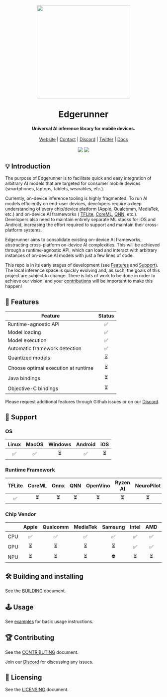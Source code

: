 <h1 align="center">
    <a href="https://runlocal.ai">
        <img src="./images/large-logo.png" width="300">
    </a>
    <br><br>
    Edgerunner
</h1>

<h4 align="center">
    Universal AI inference library for mobile devices.
</h4>

<div align="center">
    <a href="https://runlocal.ai">Website</a> |
    <a href="https://runlocal.ai#contact">Contact</a> |
    <a href="https://discord.gg/y9EzZEkwbR">Discord</a> |
    <a href="https://x.com/Neuralize_AI">Twitter</a> |
    <a href="https://neuralize-ai.github.io/edgerunner">Docs</a>
    <br><br>
    <img src="https://github.com/neuralize-ai/edgerunner/actions/workflows/ci.yml/badge.svg"/>
    <a href="https://codecov.io/gh/neuralize-ai/edgerunner" >
        <img src="https://codecov.io/gh/neuralize-ai/edgerunner/graph/badge.svg?token=W05G243LIK"/>
    </a>
</div>

## 💡 Introduction

The purpose of Edgerunner is to facilitate quick and easy integration of
arbitrary AI models that are targeted for consumer mobile devices
(smartphones, laptops, tablets, wearables, etc.).

Currently, on-device inference tooling is highly fragmented. To run AI models
efficiently on end-user devices, developers require a deep understanding of
every chip/device platform (Apple, Qualcomm, MediaTek, etc.) and on-device AI
frameworks (
[TFLite](https://ai.google.dev/edge/lite),
[CoreML](https://developer.apple.com/documentation/coreml),
[QNN](https://www.qualcomm.com/developer/software/neural-processing-sdk-for-ai),
etc.).
Developers also need to maintain entirely separate ML stacks for iOS and
Android, increasing the effort required to support and maintain their
cross-platform systems.

Edgerunner aims to consolidate existing on-device AI frameworks, abstracting
cross-platform on-device AI complexities. This will be achieved through a
runtime-agnostic API, which can load and interact with arbitrary instances of
on-device AI models with just a few lines of code.

This repo is in its early stages of development (see [Features](#🎁-features) and [Support](#🔌-support)). The local inference space is quickly evolving and, as such, the goals of this project are subject to change.
There is lots of work to be done in order to achieve our vision, and your
[contributions](#🏆-contributing) will be important to make this happen!

## 🎁 Features

|           Feature                   | Status |
| ------------------------------------|:------:|
| Runtime-agnostic API                |   ✅   |
| Model loading                       |   ✅   |
| Model execution                     |   ✅   |
| Automatic framework detection       |   ✅   |
| Quantized models                    |   ⏳   |
| Choose optimal execution at runtime |   ⏳   |
| Java bindings                       |   ⏳   |
| Objective-C bindings                |   ⏳   |

Please request additional features through Github issues or on our [Discord](https://discord.gg/y9EzZEkwbR).

## 🔌 Support

### OS

| Linux | MacOS | Windows | Android | iOS |
|:-----:|:-----:|:-------:|:-------:|:---:|
|  ✅   |  ✅   |   ⏳    |   ✅    | ⏳  |

### Runtime Framework

| TFLite | CoreML | Onnx | QNN | OpenVino | Ryzen AI | NeuroPilot |
|:------:|:------:|:----:|:---:|:--------:|:--------:|:----------:|
|   ✅   |   ⏳   |  ⏳  | ⏳  |    ⏳    |    ⏳    |     ⏳     |

### Chip Vendor

|     | Apple | Qualcomm | MediaTek | Samsung | Intel | AMD | NVIDIA |
|:---:|:-----:|:--------:|:--------:|:-------:|:-----:|:---:|:------:|
| CPU |  ✅   |    ✅    |    ✅    |   ✅    |  ✅   | ✅  |   ⛔️   |
| GPU |  ⏳   |    ⏳    |    ⏳    |   ⏳    |  ✅   | ✅  |   ⏳   |
| NPU |  ⏳   |    ⏳    |    ⏳    |   ⛔️    |  ⏳   | ⏳  |   ⛔️   |

## 🛠 Building and installing

See the [BUILDING](BUILDING.md) document.

## 🕹 Usage

See [examples](example/README.md) for basic usage instructions.

## 🏆 Contributing

See the [CONTRIBUTING](CONTRIBUTING.md) document.

Join our [Discord](https://discord.gg/y9EzZEkwbR) for discussing any issues.

## 📜 Licensing

See the [LICENSING](LICENSE.txt) document.
